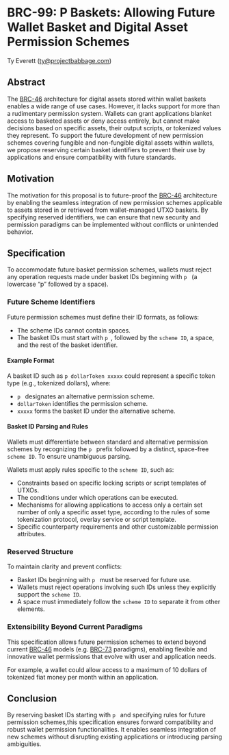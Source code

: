 # BRC-99: P Baskets: Allowing Future Wallet Basket and Digital Asset Permission Schemes

Ty Everett (ty@projectbabbage.com)

## Abstract

The [BRC-46](../wallet/0046.md) architecture for digital assets stored within wallet baskets enables a wide range of use cases. However, it lacks support for more than a rudimentary permission system. Wallets can grant applications blanket access to basketed assets or deny access entirely, but cannot make decisions based on specific assets, their output scripts, or tokenized values they represent. To support the future development of new permission schemes covering fungible and non-fungible digital assets within wallets, we propose reserving certain basket identifiers to prevent their use by applications and ensure compatibility with future standards.

## Motivation

The motivation for this proposal is to future-proof the [BRC-46](../wallet/0046.md) architecture by enabling the seamless integration of new permission schemes applicable to assets stored in or retrieved from wallet-managed UTXO baskets. By specifying reserved identifiers, we can ensure that new security and permission paradigms can be implemented without conflicts or unintended behavior.

## Specification

To accommodate future basket permission schemes, wallets must reject any operation requests made under basket IDs beginning with `p ` (a lowercase “p” followed by a space).

### Future Scheme Identifiers

Future permission schemes must define their ID formats, as follows:

- The scheme IDs cannot contain spaces.
- The basket IDs must start with `p `, followed by the `scheme ID`, a space, and the rest of the basket identifier.

#### Example Format

A basket ID such as `p dollarToken xxxxx` could represent a specific token type (e.g., tokenized dollars), where:

- `p ` designates an alternative permission scheme.
- `dollarToken` identifies the permission scheme.
- `xxxxx` forms the basket ID under the alternative scheme.

#### Basket ID Parsing and Rules

Wallets must differentiate between standard and alternative permission schemes by recognizing the `p ` prefix followed by a distinct, space-free `scheme ID`. To ensure unambiguous parsing.

Wallets must apply rules specific to the `scheme ID`, such as:

- Constraints based on specific locking scripts or script templates of UTXOs.
- The conditions under which operations can be executed.
- Mechanisms for allowing applications to access only a certain set number of only a specific asset type, according to the rules of some tokenization protocol, overlay service or script template.
- Specific counterparty requirements and other customizable permission attributes.

### Reserved Structure

To maintain clarity and prevent conflicts:

- Basket IDs beginning with `p ` must be reserved for future use.
- Wallets must reject operations involving such IDs unless they explicitly support the `scheme ID`.
- A space must immediately follow the `scheme ID` to separate it from other elements.

### Extensibility Beyond Current Paradigms

This specification allows future permission schemes to extend beyond current [BRC-46](../wallet/0046.md) models (e.g. [BRC-73](../wallet/0073.md) paradigms), enabling flexible and innovative wallet permissions that evolve with user and application needs.

For example, a wallet could allow access to a maximum of 10 dollars of tokenized fiat money per month within an application.

## Conclusion

By reserving basket IDs starting with `p ` and specifying rules for future permission schemes,this specification ensures forward compatibility and robust wallet permission functionalities. It enables seamless integration of new schemes without disrupting existing applications or introducing parsing ambiguities.
